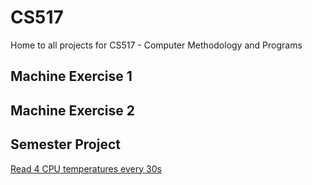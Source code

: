 # CS517
Home to all projects for CS517 - Computer Methodology and Programs

## Machine Exercise 1
[]()

## Machine Exercise 2
[]()

## Semester Project
[Read 4 CPU temperatures every 30s](https://github.com/Trozzel/CS517-SemesterProject)

